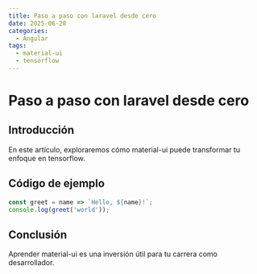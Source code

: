 ```yaml
---
title: Paso a paso con laravel desde cero
date: 2025-06-28
categories:
  - Angular
tags:
  - material-ui
  - tensorflow
---
```


# Paso a paso con laravel desde cero

## Introducción

En este artículo, exploraremos cómo material-ui puede transformar tu enfoque en tensorflow.

## Código de ejemplo

```javascript
const greet = name => `Hello, ${name}!`;
console.log(greet('world'));
```

## Conclusión

Aprender material-ui es una inversión útil para tu carrera como desarrollador.